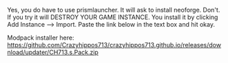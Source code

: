 Yes, you do have to use prismlauncher.
It will ask to install neoforge. Don't. If you try it will DESTROY YOUR GAME INSTANCE.
You install it by clicking Add Instance --> Import. Paste the link below in the text box and hit okay.

Modpack installer here: https://github.com/Crazyhippos713/crazyhippos713.github.io/releases/download/updater/CH713.s.Pack.zip
